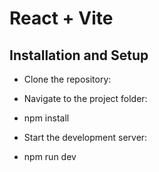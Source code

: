 # React + Vite

## Installation and Setup

- Clone the repository:

- Navigate to the project folder:

- npm install

- Start the development server:

- npm run dev

